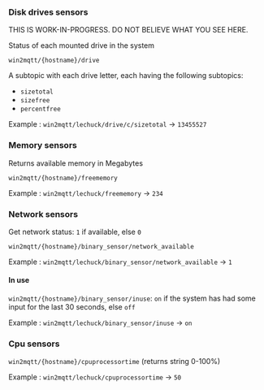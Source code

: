 ﻿### Disk drives sensors
 
THIS IS WORK-IN-PROGRESS. DO NOT BELIEVE WHAT YOU SEE HERE.

Status of each mounted drive in the system

`win2mqtt/{hostname}/drive`

A subtopic with each drive letter, each having the following subtopics:

- `sizetotal`
- `sizefree`
- `percentfree`

Example : `win2mqtt/lechuck/drive/c/sizetotal` → `13455527`

### Memory sensors

Returns available memory in Megabytes

`win2mqtt/{hostname}/freememory `

Example : `win2mqtt/lechuck/freememory` → `234`

### Network sensors

Get network status: `1` if available, else `0`

`win2mqtt/{hostname}/binary_sensor/network_available`

Example : `win2mqtt/lechuck/binary_sensor/network_available` → `1`

#### In use

`win2mqtt/{hostname}/binary_sensor/inuse`: `on` if the system has had some input for the last 30 seconds, else `off`

Example : `win2mqtt/lechuck/binary_sensor/inuse` → `on`

### Cpu sensors

`win2mqtt/{hostname}/cpuprocessortime` (returns string 0-100%)

Example : `win2mqtt/lechuck/cpuprocessortime` →  `50`

